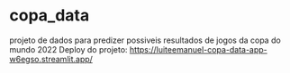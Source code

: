# copa_data
projeto de dados para predizer possiveis resultados de jogos da copa do mundo 2022
Deploy do projeto: https://luiteemanuel-copa-data-app-w6egso.streamlit.app/
